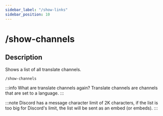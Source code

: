 ```yaml
---
sidebar_label: "/show-links"
sidebar_position: 10
---
```


# /show-channels

## Description

Shows a list of all translate channels.

```command
/show-channels
```

:::info What are translate channels again?
Translate channels are channels that are set to a language.
:::

:::note
Discord has a message character limit of 2K characters, if the list is too big for Discord's limit, the list will be sent as an embed (or embeds).
:::
